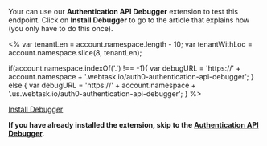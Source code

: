 Your can use our **Authentication API Debugger** extension to test this endpoint. Click on **Install Debugger** to go to the article that explains how (you only have to do this once).

<%
  var tenantLen = account.namespace.length - 10;
  var tenantWithLoc = account.namespace.slice(8, tenantLen);
  
  if(account.namespace.indexOf('.') !== -1){
    var debugURL = 'https://' + account.namespace + '.webtask.io/auth0-authentication-api-debugger';
  } else {
    var debugURL = 'https://' + account.namespace + '.us.webtask.io/auth0-authentication-api-debugger';
  }
%>

<div class="test-endpoint-box">
  <a href="/extensions/authentication-api-debugger" class="btn btn-primary" target="_blank">Install Debugger</a>
</div>

**If you have already installed the extension, skip to the <a href="${debugURL}" target="_blank">Authentication API Debugger</a>.**
